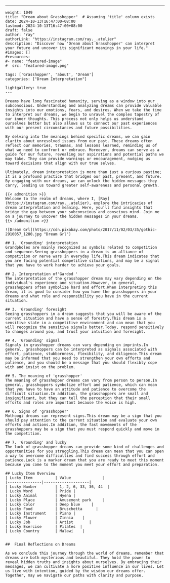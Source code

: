 ---
    weight: 1049
    title: "Dream about Grasshopper"  # Assuming 'title' column exists
    date: 2024-10-13T16:47:00+08:00
    lastmod: 2024-10-13T16:47:00+08:00
    draft: false
    author: "ray"
    authorLink: "https://instagram.com/ray._.atelier"
    description: "Discover how 'Dream about Grasshopper' can interpret your future and uncover its significant meanings in your life."
    #images: []
    #resources:
    #- name: "featured-image"
    #  src: "featured-image.png"
    
    tags: ['Grasshopper', 'about', 'Dream']
    categories: ["Dream Interpretation"]
    
    lightgallery: true
    ---
    
    Dreams have long fascinated humanity, serving as a window into our subconscious. Understanding and analyzing dreams can provide valuable insights into our emotions, fears, and desires. When we take the time to interpret our dreams, we begin to unravel the complex tapestry of our inner thoughts. This process not only helps us understand ourselves better but also allows us to connect our past experiences with our present circumstances and future possibilities.
    
    By delving into the meanings behind specific dreams, we can gain clarity about unresolved issues from our past. These dreams often reflect our memories, traumas, and lessons learned, reminding us of what we need to confront or embrace. Moreover, dreams can serve as a guide for our future, revealing our aspirations and potential paths we may take. They can provide warnings or encouragement, nudging us toward decisions that align with our true selves.
    
    Ultimately, dream interpretation is more than just a curious pastime; it is a profound practice that bridges our past, present, and future. By engaging with our dreams, we can unlock the hidden messages they carry, leading us toward greater self-awareness and personal growth.
    
    {{< admonition >}}
    Welcome to the realm of dreams, where I, [Ray](https://instagram.com/ray._.atelier), explore the intricacies of dream interpretation and meaning. Here, you’ll find insights that bridge the gap between your subconscious and conscious mind. Join me on a journey to uncover the hidden messages in your dreams.
    {{< /admonition >}}
    
    ![Dream Grl](https://cdn.pixabay.com/photo/2017/11/02/03/35/gothic-2910057_1280.jpg "Dream Grl")
    
    ## 1. 'Grounding' interpretation
    Grandpholes are mainly recognized as symbols related to competition and sequence.Seeing grasshoppers in a dream is an alliance of competition or nerve wars in everyday life.This dream indicates that you are facing potential competitive situations, and may be a signal that you have to work harder to achieve your goals.
    
    ## 2. Interpretation of'Gardod '
    The interpretation of the grasshopper dream may vary depending on the individual's experience and situation.However, in general, grasshoppers often symbolize hard and effort.When interpreting this dream, it is good to consider how you have the grasshoppers in your dreams and what role and responsibility you have in the current situation.
    
    ## 3. 'Grounding' foresight
    Seeing grasshoppers in a dream suggests that you will be aware of the current situation and have a sense of forestry.This dream is a sensitive state in a competitive environment and can mean that you will recognize the sensitive signals better.Today, respond sensitively to changes around you, and trust your intuition and foresight.
    
    ## 4. 'Grounding' signal
    Signals in grasshopper dreams can vary depending on imprints.In general, grasshoppers can be interpreted as signals associated with effort, patience, stubbornness, flexibility, and diligence.This dream may be informed that you need to strengthen your own efforts and patience, and you should be a message that you should flexibly cope with and insist on the problem.
    
    ## 5. The meaning of 'grasshopper'
    The meaning of grasshopper dreams can vary from person to person.In general, grasshoppers symbolize effort and patience, which can mean that you have to have an attitude and patience to overcome the difficult situation.In addition, the grasshoppers are small and insignificant, but they can tell the perception that their small efforts and roles are important because the voice is high.
    
    ## 6. Signs of 'grasshopper'
    Mothoogi dreams can represent signs.This dream may be a sign that you should pay attention to the current situation and evaluate your own efforts and actions.In addition, the fast movements of the grasshoppers may be a sign that you must respond quickly and move in the competition.
    
    ## 7. 'Grounding' and lucky
    The luck of grasshopper dreams can provide some kind of challenges and opportunities for you struggling.This dream can mean that you can open a way to overcome difficulties and find success through effort and patience.Luck is a marker dream that you are ready to meet this moment because you come to the moment you meet your effort and preparation.
    
    ## Lucky Item Overview
    | Lucky Item          | Value              |
    |---------------|--------------------|
    | Lucky Number        | 1, 2, 6, 33, 36, 44  |
    | Lucky Word          | Pride |
    | Lucky Animal        | Hyena |
    | Lucky Place         | Amusement park     |
    | Lucky Color         | Deep blue     |
    | Lucky Food          | Bruschetta      |
    | Lucky Instrument    | Piano |
    | Lucky Flower        | Zinnia    |
    | Lucky Job           | Artist       |
    | Lucky Exercise      | Pilates  |
    | Lucky Country       | Malawi    |
    
    
    ##  Final Reflections on Dreams
    
    As we conclude this journey through the world of dreams, remember that dreams are both mysterious and beautiful. They hold the power to reveal hidden truths and insights about ourselves. By embracing their messages, we can cultivate a more positive influence in our lives. Let us live with intention, guided by the wisdom our dreams offer. Together, may we navigate our paths with clarity and purpose.
    